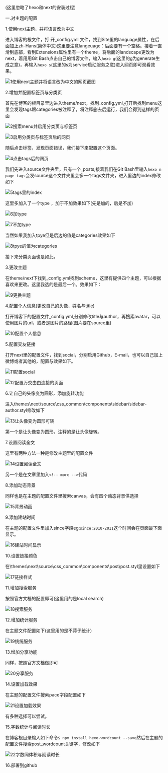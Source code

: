 (这里忽略了hexo和next的安装过程)

一.对主题的配置

1.使用next主题，并将语言改为中文

进入博客的根文件，打	开_config.yml	文件，找到Site里的language属性，在后面加上zh-Hans(简体中文)这里要注意langeuage：后面要有一个空格。接着一直滑到底部，看到Extensions属性里有一个theme，将后面的landscape更改为next，着用用Git Bash点击自己的博客文件，输入`hexo g`(这里的g为generate生成之意)，再输入`hexo s`(这里的s为service启动服务之意)进入网页即可观看效果。

![1使用next主题并将语言改为中文的网页截图](C:\Users\zhao_\Pictures\hexo\1使用next主题并将语言改为中文的网页截图.png)

2.增加并配置标签页与分类页

首先在博客的根目录里边进入theme/next，找到_config.yml,打开后找到menu这里会发现tags跟categories被注释了，将注释删去后运行，我们会得到这样的页面

![2搜索menu并启用分类页与标签页](C:\Users\zhao_\Pictures\hexo\2搜索menu并启用分类页与标签页.png)

![3启用分类页与标签页后的网页](C:\Users\zhao_\Pictures\hexo\3启用分类页与标签页后的网页.png)

随后点击标签，发现页面错误，我们接下来配置这个页面。

![4点击tags后的网页](C:\Users\zhao_\Pictures\hexo\4点击tags后的网页.png)

我们先进入source文件夹里，只有一个_posts,接着我们在Git Bash里输入`hexo n page tags`会发source这个文件夹里会多一个tags文件夹，进入里边的index修改如下

![5tags里的index](C:\Users\zhao_\Pictures\hexo\5tags里的index.png)

这里多加入了一个type ，加于不加效果如下(先是加的，后是不加)

![6加type](C:\Users\zhao_\Pictures\hexo\6加type.png)

![7不加type](C:\Users\zhao_\Pictures\hexo\7不加type.png)

当然如果我加入tpye但是后边的值是categories效果如下

![8tpye的值为categories](C:\Users\zhao_\Pictures\hexo\8tpye的值为categories.png)

接下来分类页面也是如此。

3.更改主题

在theme/next下找到_config.yml找到scheme，这里有提供四个主题，可以根据喜欢来更改。这里我选的是最后一个。效果如下：

![9更换主题](C:\Users\zhao_\Pictures\hexo\9更换主题.png)

4.配置个人信息(更改自己的头像，姓名与title)

打开博客下的配置文件_config.yml,分别修改title与author，再搜索avatar，可以使用图片的url，或者是图片的路径(图片要在source里)

![10配置个人信息](C:\Users\zhao_\Pictures\hexo\10配置个人信息.png)



5.配置交友链接

打开next里的配置文件，找到social，分别启用Github，E-mail，也可以自己加上微博或者其他的，配置与效果如下。

![11配置social](C:\Users\zhao_\Pictures\hexo\11配置social.png)

![12配置万交由由连接的页面](C:\Users\zhao_\Pictures\hexo\12配置万交由由连接的页面.png)

6.让自己的头像变为圆形，添加旋转功能

进入themes\next\source\css\_common\components\sidebar/sidebar-author.styl修改如下

![13让头像变为圆形可转](C:\Users\zhao_\Pictures\hexo\13让头像变为圆形可转.png)

第一个是让头像变为圆形，注释的是让头像旋转。

7.设置阅读全文

这里有两种方法一种是修改主题里的配置文件

![14设置阅读全文](C:\Users\zhao_\Pictures\hexo\14设置阅读全文.png)

另一个是在文章里加入`<!-- more -->`代码

8.添加动态背景

同样也是在主题的配置文件里搜索canvas，会有四个动态背景供选择

![15背景动画](C:\Users\zhao_\Pictures\hexo\15背景动画.png)

9.添加建站时间

在主题的配置文件里加入since字段eg:`since:2010-2011`这个时间会在页面最下面显示。

![16建站时间显示](C:\Users\zhao_\Pictures\hexo\16建站时间显示.png)

10.设置链接颜色

在\themes\next\source\css\_common\components\post\post.styl里设置如下

![17链接样式](C:\Users\zhao_\Pictures\hexo\17链接样式.png)

11.增加搜索服务

按照官方文档的配置即可(这里用的是local search)

![18搜索服务](C:\Users\zhao_\Pictures\hexo\18搜索服务.png)

12.增加统计服务

在主题文件配置如下(这里用的是不蒜子统计)

![19统统服务](C:\Users\zhao_\Pictures\hexo\19统统服务.png)

13.增加分享功能

同样，按照官方文档做即可

![20分享服务](C:\Users\zhao_\Pictures\hexo\20分享服务.png)

14.设置加载效果

在主题的配置文件搜索pace字段配置如下

![21设置加载效果](C:\Users\zhao_\Pictures\hexo\21设置加载效果.png)

有多种选择可以尝试。

15.字数统计与阅读时长

在博客根目录输入如下命令`$ npm install hexo-wordcount --save`然后在主题的配置文件搜索post_wordcount关键字，修改如下

![22字数同体积与阅读时长](C:\Users\zhao_\Pictures\hexo\22字数同体积与阅读时长.png)

16.部署到github